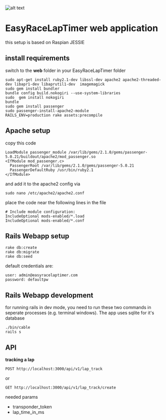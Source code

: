 ![alt text](http://www.airbirds.de/wp-content/uploads/2015/11/logo_big.png "EasyRaceLapTimer")

# EasyRaceLapTimer web application

this setup is based on Raspian JESSIE

## install requirements

switch to the **web** folder in your EasyRaceLapTimer folder

    sudo apt-get install ruby2.1-dev libssl-dev apache2 apache2-threaded-dev libapr1-dev libaprutil1-dev  imagemagick
    sudo gem install bundler
    bundle config build.nokogiri --use-system-libraries
    sudo  gem install nokogiri
    bundle
    sudo gem install passenger
    sudo passenger-install-apache2-module
    RAILS_ENV=production rake assets:precompile

## Apache setup

copy this code

    LoadModule passenger_module /var/lib/gems/2.1.0/gems/passenger-5.0.21/buildout/apache2/mod_passenger.so
    <IfModule mod_passenger.c>
      PassengerRoot /var/lib/gems/2.1.0/gems/passenger-5.0.21
      PassengerDefaultRuby /usr/bin/ruby2.1
    </IfModule>

and add it to the apache2 config via

    sudo nano /etc/apache2/apache2.conf

place the code near the following lines in the file

    # Include module configuration:
    IncludeOptional mods-enabled/*.load
    IncludeOptional mods-enabled/*.conf

## Rails Webapp setup

    rake db:create
    rake db:migrate
    rake db:seed

default credentials are:

    user: admin@easyracelaptimer.com
    password: defaultpw


## Rails Webapp development
for running rails in dev mode, you need to run these two commands in seperate processes (e.g. terminal windows). The app uses sqlite for it's database

    ./bin/cable
    rails s

## API

**tracking a lap**

    POST http://localhost:3000/api/v1/lap_track

or

    GET http://localhost:3000/api/v1/lap_track/create

needed params
 * transponder_token
 * lap_time_in_ms
